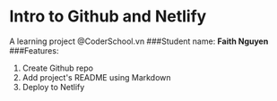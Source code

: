 # Intro to Github and Netlify
A learning project @CoderSchool.vn
###Student name: **Faith Nguyen**
###Features:
1. Create Github repo
2. Add project's README using Markdown
3. Deploy to Netlify 